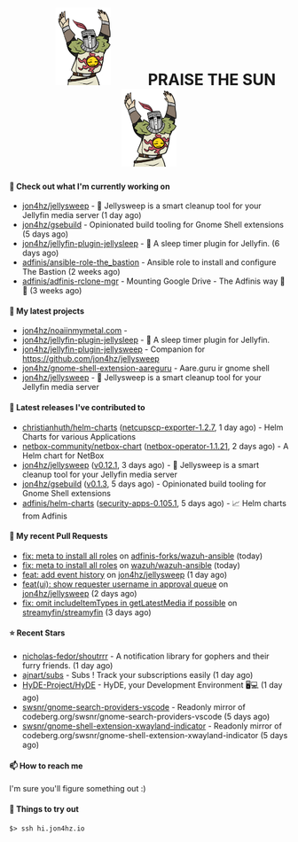 <h1 align="center">
  <img src="./assets/praise-the-sun.gif" width="100" alt="PRAISE THE SUN" style="margin: 0 60px;"/>
  PRAISE THE SUN
  <img src="./assets/praise-the-sun.gif" width="100" alt="PRAISE THE SUN" style="margin: 0 60px;"/>
</h1>

#### 👷 Check out what I'm currently working on

- [jon4hz/jellysweep](https://github.com/jon4hz/jellysweep) - 🧹 Jellysweep is a smart cleanup tool for your Jellyfin media server (1 day ago)
- [jon4hz/gsebuild](https://github.com/jon4hz/gsebuild) - Opinionated build tooling for Gnome Shell extensions (5 days ago)
- [jon4hz/jellyfin-plugin-jellysleep](https://github.com/jon4hz/jellyfin-plugin-jellysleep) - 🌙 A sleep timer plugin for Jellyfin. (6 days ago)
- [adfinis/ansible-role-the_bastion](https://github.com/adfinis/ansible-role-the_bastion) - Ansible role to install and configure The Bastion (2 weeks ago)
- [adfinis/adfinis-rclone-mgr](https://github.com/adfinis/adfinis-rclone-mgr) - Mounting Google Drive - The Adfinis way 🧙✨ (3 weeks ago)

#### 🌱 My latest projects

- [jon4hz/noaiinmymetal.com](https://github.com/jon4hz/noaiinmymetal.com) - 
- [jon4hz/jellyfin-plugin-jellysleep](https://github.com/jon4hz/jellyfin-plugin-jellysleep) - 🌙 A sleep timer plugin for Jellyfin.
- [jon4hz/jellyfin-plugin-jellysweep](https://github.com/jon4hz/jellyfin-plugin-jellysweep) - Companion for https://github.com/jon4hz/jellysweep
- [jon4hz/gnome-shell-extension-aareguru](https://github.com/jon4hz/gnome-shell-extension-aareguru) - Aare.guru ir gnome shell
- [jon4hz/jellysweep](https://github.com/jon4hz/jellysweep) - 🧹 Jellysweep is a smart cleanup tool for your Jellyfin media server

#### 🔭 Latest releases I've contributed to

- [christianhuth/helm-charts](https://github.com/christianhuth/helm-charts) ([netcupscp-exporter-1.2.7](https://github.com/christianhuth/helm-charts/releases/tag/netcupscp-exporter-1.2.7), 1 day ago) - Helm Charts for various Applications
- [netbox-community/netbox-chart](https://github.com/netbox-community/netbox-chart) ([netbox-operator-1.1.21](https://github.com/netbox-community/netbox-chart/releases/tag/netbox-operator-1.1.21), 2 days ago) - A Helm chart for NetBox
- [jon4hz/jellysweep](https://github.com/jon4hz/jellysweep) ([v0.12.1](https://github.com/jon4hz/jellysweep/releases/tag/v0.12.1), 3 days ago) - 🧹 Jellysweep is a smart cleanup tool for your Jellyfin media server
- [jon4hz/gsebuild](https://github.com/jon4hz/gsebuild) ([v0.1.3](https://github.com/jon4hz/gsebuild/releases/tag/v0.1.3), 5 days ago) - Opinionated build tooling for Gnome Shell extensions
- [adfinis/helm-charts](https://github.com/adfinis/helm-charts) ([security-apps-0.105.1](https://github.com/adfinis/helm-charts/releases/tag/security-apps-0.105.1), 5 days ago) - 📈 Helm charts from Adfinis

#### 🔨 My recent Pull Requests

- [fix: meta to install all roles](https://github.com/adfinis-forks/wazuh-ansible/pull/1) on [adfinis-forks/wazuh-ansible](https://github.com/adfinis-forks/wazuh-ansible) (today)
- [fix: meta to install all roles](https://github.com/wazuh/wazuh-ansible/pull/1821) on [wazuh/wazuh-ansible](https://github.com/wazuh/wazuh-ansible) (today)
- [feat: add event history](https://github.com/jon4hz/jellysweep/pull/161) on [jon4hz/jellysweep](https://github.com/jon4hz/jellysweep) (1 day ago)
- [feat(ui): show requester username in approval queue](https://github.com/jon4hz/jellysweep/pull/155) on [jon4hz/jellysweep](https://github.com/jon4hz/jellysweep) (2 days ago)
- [fix: omit includeItemTypes in getLatestMedia if possible](https://github.com/streamyfin/streamyfin/pull/1141) on [streamyfin/streamyfin](https://github.com/streamyfin/streamyfin) (3 days ago)

#### ⭐ Recent Stars

- [nicholas-fedor/shoutrrr](https://github.com/nicholas-fedor/shoutrrr) - A notification library for gophers and their furry friends. (1 day ago)
- [ajnart/subs](https://github.com/ajnart/subs) - Subs ! Track your subscriptions easily  (1 day ago)
- [HyDE-Project/HyDE](https://github.com/HyDE-Project/HyDE) - HyDE, your Development Environment 🖥️💻 (1 day ago)
- [swsnr/gnome-search-providers-vscode](https://github.com/swsnr/gnome-search-providers-vscode) - Readonly mirror of codeberg.org/swsnr/gnome-search-providers-vscode (5 days ago)
- [swsnr/gnome-shell-extension-xwayland-indicator](https://github.com/swsnr/gnome-shell-extension-xwayland-indicator) - Readonly mirror of codeberg.org/swsnr/gnome-shell-extension-xwayland-indicator (5 days ago)

#### 📫 How to reach me
I'm sure you'll figure something out :)

#### 👀 Things to try out
```
$> ssh hi.jon4hz.io
```